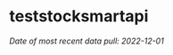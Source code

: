 
<!-- README.md is generated from README.Rmd. Please edit that file -->

# teststocksmartapi

*Date of most recent data pull: 2022-12-01*
